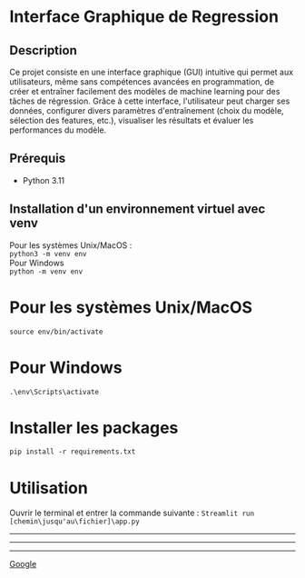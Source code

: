 # Interface Graphique de Regression

## Description
Ce projet consiste en une interface graphique (GUI) intuitive qui permet aux utilisateurs, même sans compétences avancées en programmation, de créer et entraîner facilement des modèles de machine learning pour des tâches de régression. Grâce à cette interface, l'utilisateur peut charger ses données, configurer divers paramètres d'entraînement (choix du modèle, sélection des features, etc.), visualiser les résultats et évaluer les performances du modèle.

## Prérequis
- Python 3.11 

## Installation d'un environnement virtuel avec venv

Pour les systèmes Unix/MacOS :  
```python3 -m venv env```  
Pour Windows  
```python -m venv env```  

# Pour les systèmes Unix/MacOS
```source env/bin/activate```

# Pour Windows

```.\env\Scripts\activate```

# Installer les packages
```pip install -r requirements.txt```


# Utilisation 
Ouvrir le terminal et entrer la commande suivante :
```Streamlit run [chemin\jusqu'au\fichier]\app.py```

***

---

___

[Google](https://www.google.com)
